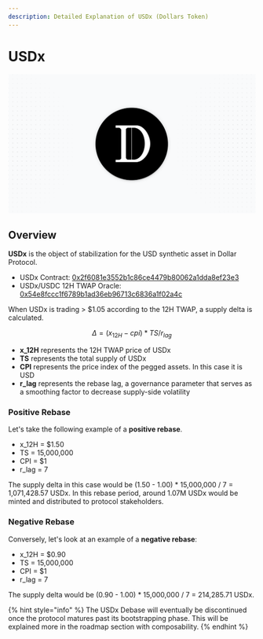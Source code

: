 ```yaml
---
description: Detailed Explanation of USDx (Dollars Token)
---
```


# USDx

![](../.gitbook/assets/usdx_bg.png)

## **Overview**

**USDx** is the object of stabilization for the USD synthetic asset in Dollar Protocol.

* USDx Contract: [0x2f6081e3552b1c86ce4479b80062a1dda8ef23e3](https://etherscan.io/address/0x2f6081e3552b1c86ce4479b80062a1dda8ef23e3)
* USDx/USDC 12H TWAP Oracle: [0x54e8fccc1f6789b1ad36eb96713c6836a1f02a4c](https://etherscan.io/address/0x54e8fccc1f6789b1ad36eb96713c6836a1f02a4c#code)

When USDx is trading &gt; $1.05 according to the 12H TWAP, a supply delta is calculated.

$$
Δ = (x_{12H} - cpi) * TS / r_{lag}
$$

* **x\_12H** represents the 12H TWAP price of USDx
* **TS** represents the total supply of USDx
* **CPI** represents the price index of the pegged assets. In this case it is USD
* **r\_lag** represents the rebase lag, a governance parameter that serves as a smoothing factor to decrease supply-side volatility

### Positive Rebase

Let's take the following example of a **positive rebase**.

* x\_12H = $1.50
* TS = 15,000,000
* CPI = $1
* r\_lag = 7

The supply delta in this case would be \(1.50 - 1.00\) \* 15,000,000 / 7 = 1,071,428.57 USDx. In this rebase period, around 1.07M USDx would be minted and distributed to protocol stakeholders.

### Negative Rebase

Conversely, let's look at an example of a **negative rebase**:

* x\_12H = $0.90
* TS = 15,000,000
* CPI = $1
* r\_lag = 7

The supply delta would be \(0.90 - 1.00\) \* 15,000,000 / 7 = 214,285.71 USDx.

{% hint style="info" %}
The USDx Debase will eventually be discontinued once the protocol matures past its bootstrapping phase. This will be explained more in the roadmap section with composability.
{% endhint %}



